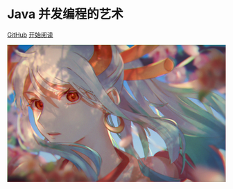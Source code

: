 

# Java 并发编程的艺术

[GitHub](https://github.com/Sentinel-22/concurrent)
[开始阅读](/1%E3%80%81%E5%B9%B6%E5%8F%91%E7%BC%96%E7%A8%8B%E9%9D%A2%E4%B8%B4%E7%9A%84%E6%8C%91%E6%88%98/%E5%B9%B6%E5%8F%91%E7%BC%96%E7%A8%8B%E9%9D%A2%E4%B8%B4%E7%9A%84%E6%8C%91%E6%88%98.md)

![](_media/bg.jpg)

